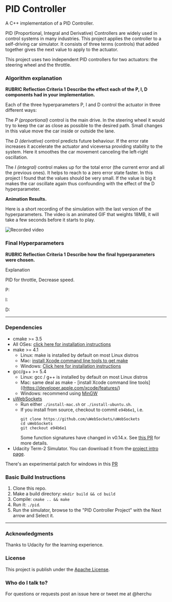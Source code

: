 # PID Controller

A C++ implementation of a PID Controller.

PID (Proportional, Integral and Derivative) Controllers are widely used
in control systems in many industries. This project applies the controller
to a self-driving car simulator. It consists of three terms (controls) that
added together gives the next value to apply to the actuator.

This project uses two independent PID controllers for two actuators: the
steering wheel and the throttle.

### Algorithm explanation

**RUBRIC Reflection Criteria 1**
**Describe the effect each of the P, I, D components had in your implementation.**

Each of the three hyperparameters P, I and D control the actuator in three
different ways:

The *P (proportional)* control is the main drive. In the steering wheel it
would try to keep the car as close as possible to the desired path. Small
changes in this value move the car inside or outside the lane.

The *D (derivative)* control predicts future behaviour. If the error rate
increases it accelerate the actuator and viceversa providing stability to
the system. Here it smoothes the car movement canceling the left-right
oscillation.

The *I (integral)* control makes up for the total error (the current
error and all the previous ones). It helps to reach to a zero error
state faster. In this project I found that the values should be
very small. If the value is big it makes the car oscillate again thus
confounding with the effect of the D hyperparameter.


**Animation Results.**

Here is a short recording of the simulation with the last version of
the hyperparameters. The video is an animated GIF that weights 18MB,
it will take a few seconds before it starts to play.

![Recorded video](./imgs/pidctrl-final.gif "Recorded Video. 18MB GIF")


### Final Hyperparameters

**RUBRIC Reflection Criteria 1**
**Describe how the final hyperparameters were chosen.**

Explanation

PID for throttle, Decrease speed.

P:

I:

D:




---

### Dependencies

* cmake >= 3.5
 * All OSes: [click here for installation instructions](https://cmake.org/install/)
* make >= 4.1
  * Linux: make is installed by default on most Linux distros
  * Mac: [install Xcode command line tools to get make](https://developer.apple.com/xcode/features/)
  * Windows: [Click here for installation instructions](http://gnuwin32.sourceforge.net/packages/make.htm)
* gcc/g++ >= 5.4
  * Linux: gcc / g++ is installed by default on most Linux distros
  * Mac: same deal as make - [install Xcode command line tools]((https://developer.apple.com/xcode/features/)
  * Windows: recommend using [MinGW](http://www.mingw.org/)
* [uWebSockets](https://github.com/uWebSockets/uWebSockets)
  * Run either `./install-mac.sh` or `./install-ubuntu.sh`.
  * If you install from source, checkout to commit `e94b6e1`, i.e.
    ```
    git clone https://github.com/uWebSockets/uWebSockets 
    cd uWebSockets
    git checkout e94b6e1
    ```
    Some function signatures have changed in v0.14.x. See [this PR](https://github.com/udacity/CarND-MPC-Project/pull/3) for more details.
* Udacity Term-2 Simulator. You can download it from the [project intro page](https://github.com/udacity/self-driving-car-sim/releases).

There's an experimental patch for windows in this [PR](https://github.com/udacity/CarND-PID-Control-Project/pull/3)

### Basic Build Instructions

1. Clone this repo.
2. Make a build directory: `mkdir build && cd build`
3. Compile: `cmake .. && make`
4. Run it: `./pid`. 
5. Run the simulator, browse to the "PID Controller Project" with the Next arrow and Select it.

---

### Acknowledgments

Thanks to Udacity for the learning experience.

### License

This project is publish under the [Apache License](http://www.apache.org/licenses/LICENSE-2.0).

### Who do I talk to?

For questions or requests post an issue here or tweet me at @herchu

